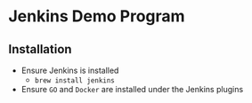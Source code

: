 # Jenkins Demo Program

## Installation
* Ensure Jenkins is installed
    * `brew install jenkins`
* Ensure `GO` and `Docker` are installed under the Jenkins plugins
